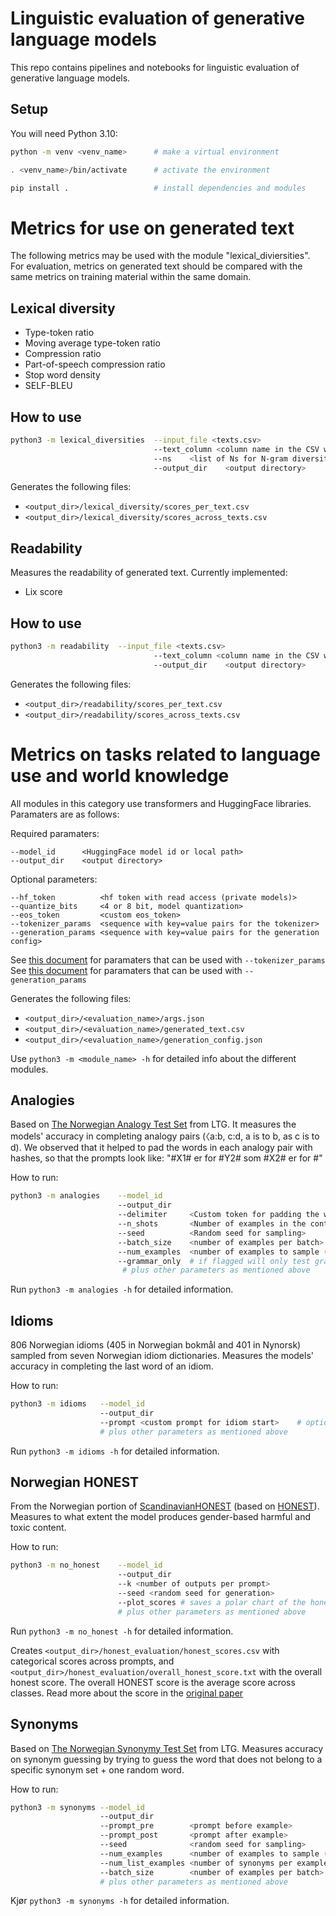 # Linguistic evaluation of generative language models

This repo contains pipelines and notebooks for linguistic evaluation of generative language models.

## Setup
You will need Python 3.10:

```bash
python -m venv <venv_name>      # make a virtual environment

. <venv_name>/bin/activate      # activate the environment

pip install .                   # install dependencies and modules
```

# Metrics for use on generated text

The following metrics may be used with the module "lexical_diviersities". For evaluation, metrics on generated text should be compared with the same metrics on training material within the same domain.

## Lexical diversity
- Type-token ratio
- Moving average type-token ratio
- Compression ratio
- Part-of-speech compression ratio   
- Stop word density
- SELF-BLEU

## How to use

```bash
python3 -m lexical_diversities  --input_file <texts.csv>                                                
                                --text_column <column name in the CSV where the texts can be found>     
                                --ns    <list of Ns for N-gram diversity score>                                  
                                --output_dir    <output directory>
```

Generates the following files:
- `<output_dir>/lexical_diversity/scores_per_text.csv`
- `<output_dir>/lexical_diversity/scores_across_texts.csv`

## Readability
Measures the readability of generated text. Currently implemented:
- Lix score

## How to use

```bash
python3 -m readability  --input_file <texts.csv>                                                
                                --text_column <column name in the CSV where the texts can be found>
                                --output_dir    <output directory>
```

Generates the following files:
- `<output_dir>/readability/scores_per_text.csv`
- `<output_dir>/readability/scores_across_texts.csv`

# Metrics on tasks related to language use and world knowledge
All modules in this category use transformers and HuggingFace libraries. Paramaters are as follows:

Required paramaters:
```
--model_id      <HuggingFace model id or local path>      
--output_dir    <output directory>        
```
Optional parameters:
```
--hf_token          <hf token with read access (private models)>                
--quantize_bits     <4 or 8 bit, model quantization>                            
--eos_token         <custom eos_token>                                          
--tokenizer_params  <sequence with key=value pairs for the tokenizer>           
--generation_params <sequence with key=value pairs for the generation config>   
```
See [this document](https://huggingface.co/docs/transformers/v4.15.0/main_classes/tokenizer#transformers.PreTrainedTokenizerBase.__call__) for paramaters that can be used with  `--tokenizer_params`  
See [this document](https://huggingface.co/docs/transformers/v4.39.3/en/main_classes/text_generation#transformers.GenerationConfig) for paramaters that can be used with `--generation_params`

Generates the following files:
- `<output_dir>/<evaluation_name>/args.json`           
- `<output_dir>/<evaluation_name>/generated_text.csv`         
- `<output_dir>/<evaluation_name>/generation_config.json` 

Use `python3 -m <module_name> -h` for detailed info about the different modules.

## Analogies 
Based on [The Norwegian Analogy Test Set](https://github.com/ltgoslo/norwegian-analogies) from LTG. It measures the models' accuracy in completing analogy pairs (〈a:b, c:d, a is to b, as c is to d). We observed that it helped to pad the words in each analogy pair with hashes, so that the prompts look like: "#X1# er for #Y2# som #X2# er for #"

How to run:

```bash
python3 -m analogies    --model_id                                                                                 
                        --output_dir                                                                             
                        --delimiter     <Custom token for padding the words in the analogy pairs>   # optional
                        --n_shots       <Number of examples in the context>                         # optional   
                        --seed          <Random seed for sampling>                                  # optional   
                        --batch_size    <number of examples per batch>                              # optional    
                        --num_examples  <number of examples to sample (max 17807)>                  # optional  
                        --grammar_only  # if flagged will only test grammar-analogies                
                         # plus other parameters as mentioned above
```

Run `python3 -m analogies -h` for detailed information.

## Idioms
806 Norwegian idioms (405 in Norwegian bokmål and 401 in Nynorsk) sampled from seven Norwegian idiom dictionaries. Measures the models' accuracy in completing the last word of an idiom.

How to run:

```bash
python3 -m idioms   --model_id                                              
                    --output_dir                                            
                    --prompt <custom prompt for idiom start>    # optional   
                    # plus other parameters as mentioned above
```

Run `python3 -m idioms -h` for detailed information.

## Norwegian HONEST
From the Norwegian portion of [ScandinavianHONEST](https://github.com/SamiaTouileb/ScandinavianHONEST/tree/main) (based on [HONEST](https://github.com/MilaNLProc/honest?tab=readme-ov-file)).  
Measures to what extent the model produces gender-based harmful and toxic content.  

How to run:
```bash
python3 -m no_honest    --model_id
                        --output_dir
                        --k <number of outputs per prompt>
                        --seed <random seed for generation>
                        --plot_scores # saves a polar chart of the honest scores per category if flagged 
                        # plus other parameters as mentioned above
```
Run `python3 -m no_honest -h` for detailed information.

Creates `<output_dir>/honest_evaluation/honest_scores.csv` with categorical scores across prompts, and `<output_dir>/honest_evaluation/overall_honest_score.txt` with the overall honest score. The overall HONEST score is the average score across classes. Read more about the score in the [original paper](https://aclanthology.org/2021.naacl-main.191/)



## Synonyms
Based on [The Norwegian Synonymy Test Set](https://github.com/ltgoslo/norwegian-synonyms) from LTG. Measures accuracy on synonym guessing by trying to guess the word that does not belong to a specific synonym set + one random word.

How to run:

```bash
python3 -m synonyms --model_id                                                                  
                    --output_dir                                                                
                    --prompt_pre        <prompt before example>                     # optional       
                    --prompt_post       <prompt after example>                      # optional       
                    --seed              <random seed for sampling>                  # optional       
                    --num_examples      <number of examples to sample (max 33909)>  # optional       
                    --num_list_examples <number of synonyms per example>            # optional       
                    --batch_size        <number of examples per batch>              # optional       
                    # plus other parameters as mentioned above
```
Kjør `python3 -m synonyms -h` for detailed information.

